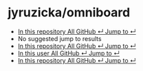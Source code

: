 # jyruzicka/omniboard

*  [ In this repository All GitHub ↵ Jump to ↵](jyruzicka-omniboard.md)
*  No suggested jump to results
*  [ In this repository All GitHub ↵ Jump to ↵](jyruzicka-omniboard.md)
*  [ In this user All GitHub ↵ Jump to ↵](jyruzicka-omniboard.md)
*  [ In this repository All GitHub ↵ Jump to ↵](jyruzicka-omniboard.md)

